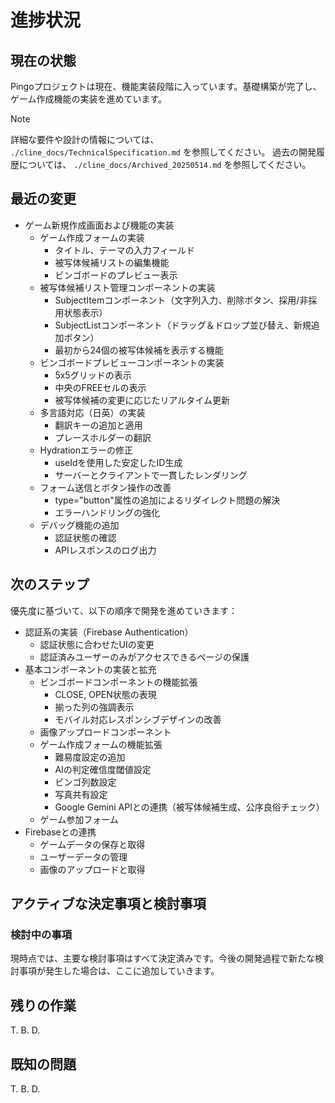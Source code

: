 # 進捗状況

## 現在の状態

Pingoプロジェクトは現在、機能実装段階に入っています。基礎構築が完了し、ゲーム作成機能の実装を進めています。

> [!NOTE]
> 詳細な要件や設計の情報については、 `./cline_docs/TechnicalSpecification.md` を参照してください。
> 過去の開発履歴については、 `./cline_docs/Archived_20250514.md` を参照してください。

## 最近の変更

- ゲーム新規作成画面および機能の実装
  - ゲーム作成フォームの実装
    - タイトル、テーマの入力フィールド
    - 被写体候補リストの編集機能
    - ビンゴボードのプレビュー表示
  - 被写体候補リスト管理コンポーネントの実装
    - SubjectItemコンポーネント（文字列入力、削除ボタン、採用/非採用状態表示）
    - SubjectListコンポーネント（ドラッグ＆ドロップ並び替え、新規追加ボタン）
    - 最初から24個の被写体候補を表示する機能
  - ビンゴボードプレビューコンポーネントの実装
    - 5x5グリッドの表示
    - 中央のFREEセルの表示
    - 被写体候補の変更に応じたリアルタイム更新
  - 多言語対応（日英）の実装
    - 翻訳キーの追加と適用
    - プレースホルダーの翻訳
  - Hydrationエラーの修正
    - useIdを使用した安定したID生成
    - サーバーとクライアントで一貫したレンダリング
  - フォーム送信とボタン操作の改善
    - type="button"属性の追加によるリダイレクト問題の解決
    - エラーハンドリングの強化
  - デバッグ機能の追加
    - 認証状態の確認
    - APIレスポンスのログ出力

## 次のステップ

優先度に基づいて、以下の順序で開発を進めていきます：

- 認証系の実装（Firebase Authentication）
  - 認証状態に合わせたUIの変更
  - 認証済みユーザーのみがアクセスできるページの保護
- 基本コンポーネントの実装と拡充
  - ビンゴボードコンポーネントの機能拡張
    - CLOSE, OPEN状態の表現
    - 揃った列の強調表示
    - モバイル対応レスポンシブデザインの改善
  - 画像アップロードコンポーネント
  - ゲーム作成フォームの機能拡張
    - 難易度設定の追加
    - AIの判定確信度閾値設定
    - ビンゴ列数設定
    - 写真共有設定
    - Google Gemini APIとの連携（被写体候補生成、公序良俗チェック）
  - ゲーム参加フォーム
- Firebaseとの連携
  - ゲームデータの保存と取得
  - ユーザーデータの管理
  - 画像のアップロードと取得

## アクティブな決定事項と検討事項

### 検討中の事項

現時点では、主要な検討事項はすべて決定済みです。今後の開発過程で新たな検討事項が発生した場合は、ここに追加していきます。

## 残りの作業

T. B. D.

## 既知の問題

T. B. D.
